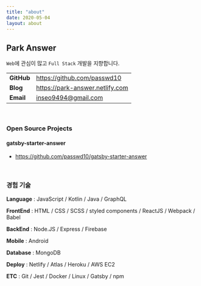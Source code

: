 ```yaml
---
title: "about"
date: 2020-05-04
layout: about
---
```


## Park Answer

`Web`에 관심이 많고 `Full Stack` 개발을 지향합니다.

|             |                                 |
|:------------| :------------------------------ |
| **GitHub**  | https://github.com/passwd10     |
| **Blog**    | https://park-answer.netlify.com |
| **Email**   | inseo9494@gmail.com             |

<br />

### Open Source Projects

#### **gatsby-starter-answer**

- https://github.com/passwd10/gatsby-starter-answer

<br />

### 경험 기술

**Language** : JavaScript / Kotlin / Java / GraphQL

**FrontEnd** : HTML / CSS / SCSS / styled components / ReactJS / Webpack / Babel

**BackEnd** : Node.JS / Express / Firebase

**Mobile** : Android

**Database** : MongoDB

**Deploy** : Netlify / Atlas / Heroku / AWS EC2

**ETC** : Git / Jest / Docker / Linux / Gatsby / npm

<br />
